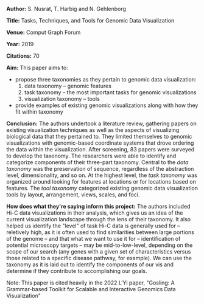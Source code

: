 **Author:** S. Nusrat, T. Harbig and N. Gehlenborg

**Title:** Tasks, Techniques, and Tools for Genomic Data Visualization

**Venue:** Comput Graph Forum

**Year:** 2019

**Citations:** 70

**Aim:** 
This paper aims to:
* propose three taxonomies as they pertain to genomic data visualization:
	1. data taxonomy – genomic features
	2. task taxonomy – the most important tasks for genomic visualizations
	3. visualization taxonomy – tools
* provide examples of existing genomic visualizations along with how they fit within taxonomy


**Conclusion:** 
The authors undertook a literature review, gathering papers on existing visualization techniques as well as the aspects of visualizing biological data that they pertained to. They limited themselves to genomic visualizations with genomic-based coordinate systems that drove ordering the data within the visualization. After screening, 83 papers were surveyed to develop the taxonomy. 
The researchers were able to identify and categorize components of their three-part taxonomy.  Central to the *data taxonomy* was the preservation of sequence, regardless of the abstraction level, dimensionality, and so on.  At the highest level, the *task taxonomy* was organized around looking for features at locations or for locations based on features. The *tool taxonomy* categorized existing genomic data visualization tools by layout, arrangement, views, scales, and foci.

**How does what they're saying inform this project:** 
The authors included Hi-C data visualizations in their analysis, which gives us an idea of the current visualization landscape through the lens of their taxonomy. It also helped us identify the "level" of task Hi-C data is generally used for – reletively high, as it is often used to find similarities between large portions of the genome – and that what we want to use it for – identification of potential microscopy targets – may be mid-to-low-level, depending on the scope of our search (any genes with a given set of characteristics versus those related to a specific disease pathway, for example).
We can use the taxonomy as it is laid out to identify the components of our vis and determine if they contribute to accomplishing our goals.


Note: This paper is cited heavily in the 2022 L'Yi paper, "Gosling: A Grammar-based Toolkit for Scalable and Interactive Genomics Data Visualization"
